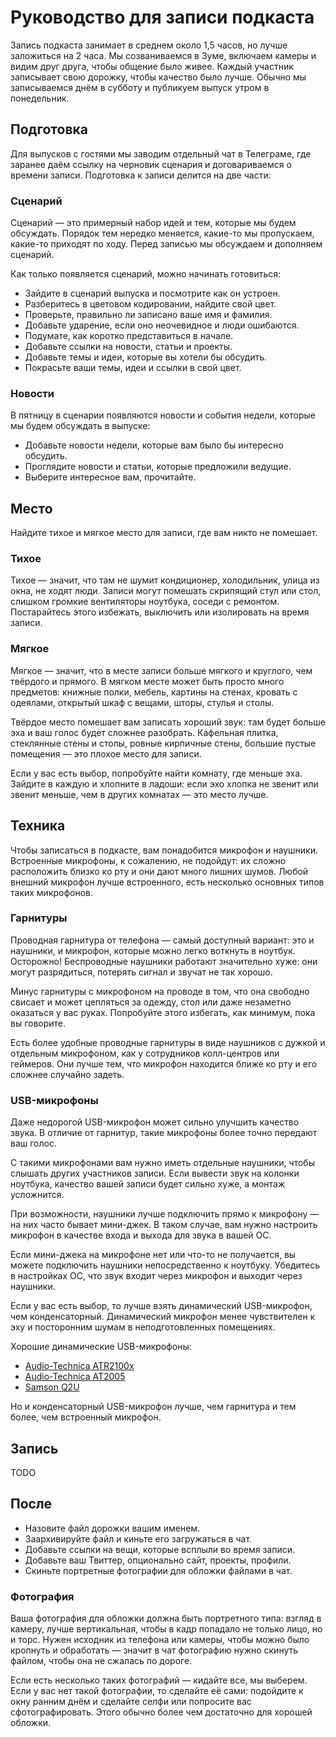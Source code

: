 # Руководство для записи подкаста

Запись подкаста занимает в среднем около 1,5 часов, но лучше заложиться на 2 часа. Мы созваниваемся в Зуме, включаем камеры и видим друг друга, чтобы общение было живее. Каждый участник записывает свою дорожку, чтобы качество было лучше. Обычно мы записываемся днём в субботу и публикуем выпуск утром в понедельник.

## Подготовка

Для выпусков с гостями мы заводим отдельный чат в Телеграме, где заранее даём ссылку на черновик сценария и договариваемся о времени записи. Подготовка к записи делится на две части:

### Сценарий

Сценарий — это примерный набор идей и тем, которые мы будем обсуждать. Порядок тем нередко меняется, какие-то мы пропускаем, какие-то приходят по ходу. Перед записью мы обсуждаем и дополняем сценарий.

Как только появляется сценарий, можно начинать готовиться:

- Зайдите в сценарий выпуска и посмотрите как он устроен.
- Разберитесь в цветовом кодировании, найдите свой цвет.
- Проверьте, правильно ли записано ваше имя и фамилия.
- Добавьте ударение, если оно неочевидное и люди ошибаются.
- Подумате, как коротко представиться в начале.
- Добавьте ссылки на новости, статьи и проекты.
- Добавьте темы и идеи, которые вы хотели бы обсудить.
- Покрасьте ваши темы, идеи и ссылки в свой цвет.

### Новости

В пятницу в сценарии появляются новости и события недели, которые мы будем обсуждать в выпуске:

- Добавьте новости недели, которые вам было бы интересно обсудить.
- Проглядите новости и статьи, которые предложили ведущие.
- Выберите интересное вам, прочитайте.

## Место

Найдите тихое и мягкое место для записи, где вам никто не помешает.

### Тихое

Тихое — значит, что там не шумит кондиционер, холодильник, улица из окна, не ходят люди. Записи могут помешать скрипящий стул или стол, слишком громкие вентиляторы ноутбука, соседи с ремонтом. Постарайтесь этого избежать, выключить или изолировать на время записи.

### Мягкое

Мягкое — значит, что в месте записи больше мягкого и круглого, чем твёрдого и прямого. В мягком месте может быть просто много предметов: книжные полки, мебель, картины на стенах, кровать с одеялами, открытый шкаф с вещами, шторы, стулья и столы.

Твёрдое место помешает вам записать хороший звук: там будет больше эха и ваш голос будет сложнее разобрать. Кафельная плитка, стеклянные стены и столы, ровные кирпичные стены, большие пустые помещения — это плохое место для записи.

Если у вас есть выбор, попробуйте найти комнату, где меньше эха. Зайдите в каждую и хлопните в ладоши: если эхо хлопка не звенит или звенит меньше, чем в других комнатах — это место лучше.

## Техника

Чтобы записаться в подкасте, вам понадобится микрофон и наушники. Встроенные микрофоны, к сожалению, не подойдут: их сложно расположить близко ко рту и они дают много лишних шумов. Любой внешний микрофон лучше встроенного, есть несколько основных типов таких микрофонов.

### Гарнитуры

Проводная гарнитура от телефона — самый доступный вариант: это и наушники, и микрофон, которые можно легко воткнуть в ноутбук. Осторожно! Беспроводные наушники работают значительно хуже: они могут разрядиться, потерять сигнал и звучат не так хорошо.

Минус гарнитуры с микрофоном на проводе в том, что она свободно свисает и может цепляться за одежду, стол или даже незаметно оказаться у вас руках. Попробуйте этого избегать, как минимум, пока вы говорите.

Есть более удобные проводные гарнитуры в виде наушников с дужкой и отдельным микрофоном, как у сотрудников колл-центров или геймеров. Они лучше тем, что микрофон находится ближе ко рту и его сложнее случайно задеть.

### USB-микрофоны

Даже недорогой USB-микрофон может сильно улучшить качество звука. В отличие от гарнитур, такие микрофоны более точно передают ваш голос.

С такими микрофонами вам нужно иметь отдельные наушники, чтобы слышать других участников записи. Если вывести звук на колонки ноутбука, качество вашей записи будет сильно хуже, а монтаж усложнится.

При возможности, наушники лучше подключить прямо к микрофону — на них часто бывает мини-джек. В таком случае, вам нужно настроить микрофон в качестве входа и выхода для звука в вашей ОС.

Если мини-джека на микрофоне нет или что-то не получается, вы можете подключить наушники непосредственно к ноутбуку. Убедитесь в настройках ОС, что звук входит через микрофон и выходит через наушники.

Если у вас есть выбор, то лучше взять динамический USB-микрофон, чем конденсаторный. Динамический микрофон менее чувствителен к эху и посторонним шумам в неподготовленных помещениях.

Хорошие динамические USB-микрофоны:

- [Audio-Technica ATR2100x](https://www.audio-technica.com/en-us/atr2100x-usb)
- [Audio-Technica AT2005](https://www.audio-technica.com/en-us/microphones/wired/type/usb/at2005usb)
- [Samson Q2U](http://www.samsontech.com/samson/products/microphones/usb-microphones/q2u/)

Но и конденсаторный USB-микрофон лучше, чем гарнитура и тем более, чем встроенный микрофон.

## Запись

TODO

## После

- Назовите файл дорожки вашим именем.
- Заархивируйте файл и киньте его загружаться в чат.
- Добавьте ссылки на вещи, которые всплыли во время записи.
- Добавьте ваш Твиттер, опционально сайт, проекты, профили.
- Скиньте портретные фотографии для обложки файлами в чат.

### Фотография

Ваша фотография для обложки должна быть портретного типа: взгляд в камеру, лучше вертикальная, чтобы в кадр попадало не только лицо, но и торс. Нужен исходник из телефона или камеры, чтобы можно было кропнуть и обработать — значит в чат фотографию нужно скинуть файлом, чтобы она не сжалась по дороге.

Если есть несколько таких фотографий — кидайте все, мы выберем. Если у вас нет такой фотографии, то сделайте её сами: подойдите к окну ранним днём и сделайте селфи или попросите вас сфотографировать. Этого обычно более чем достаточно для хорошей обложки.
